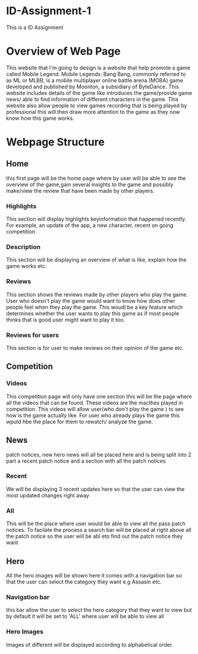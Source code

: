 # ID-Assignment-1
This is a ID Assignment
# Overview of Web Page
This website that I'm going to design is a website that help promote a game called Mobile Legend. Mobile Legends: Bang Bang, commonly referred to as ML or MLBB, is a mobile multiplayer online battle arena (MOBA) game developed and published by Moonton, a subsidiary of ByteDance. This website includes details of the game like introduces the game/provide game news/ able to find information of different characters in the game. This website also allow people to view games recording that is being played by professional this will then draw more attention to the game as they now know how this game works.

# Webpage Structure
## Home
this first page will be the home page where by user will be able to see the overview of the game,gain several insights to the game and possibly make/view the review that have been made by other players.
### Highlights
This section will display highlights keyinformation that happened recently. For example, an update of the app, a new character, recent on going competition
### Description
This section will be displaying an overview of what is like, explain how the game works etc.
### Reviews
This section shows the reviews made by other players who play the game. User who doesn't play the game would want to know how does other people feel when they play the game. This woudl be  a key feature which determines whether the user wants to play this game as if most people thinks that is good user might want to play it too.
### Reviews for users
This section is for user to make reviews on their opinion of the game etc.
## Competition
### Videos
This competition page will only have one section this will be the  page where all the videos that can be found. These videos are the macthes played in competition. This videos will allow user(who don't play the game ) to see how is the game actually like. For user who  already plays the game this wpuld hbe the place for them to rewatch/ analyze the game.
## News
patch notices, new hero news will all be placed here and is being split into 2 part a recent patch notice and a section with all the patch notices
### Recent
We will be displaying 3 recent updates here so that the user can view the most updated changes right away
### All 
This will be the place where user would be able to view all the pass patch notices. To facilate the process a search bar will be placed at right above all the patch notice so the user will be abl eto find out the patch notice they want

## Hero
All the hero images will be shown here it comes with a navigation bar so that the user can select the category they want e.g Assasin etc.
### Navigation bar
this bar allow the user to select the hero category that they want to view but by default it will be set to 'ALL' where user will be able to view all 
### Hero Images
Images of different will be displayed according to alphabetical order.







